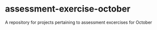 # assessment-exercise-october
A repository for projects pertaining to assessment excercises for October
